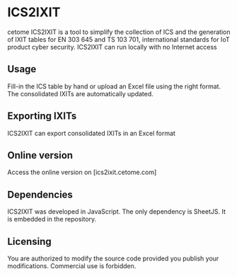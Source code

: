 # ICS2IXIT
cetome ICS2IXIT is a tool to simplify the collection of ICS and the generation of IXIT tables for EN 303 645 and TS 103 701, international standards for IoT product cyber security.
ICS2IXIT can run locally with no Internet access

## Usage
Fill-in the ICS table by hand or upload an Excel file using the right format.
The consolidated IXITs are automatically updated.

## Exporting IXITs
ICS2IXIT can export consolidated IXITs in an Excel format

## Online version
Access the online version on [ics2ixit.cetome.com]


## Dependencies
ICS2IXIT was developed in JavaScript.
The only dependency is SheetJS. It is embedded in the repository.

## Licensing
You are authorized to modify the source code provided you publish your modifications.
Commercial use is forbidden. 

